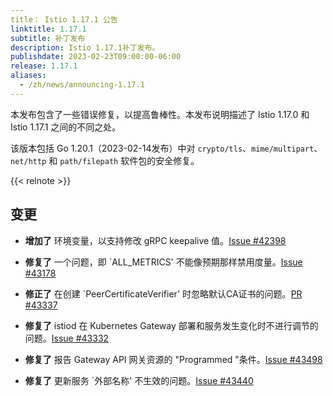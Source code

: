 ```yaml
---
title： Istio 1.17.1 公告
linktitle: 1.17.1
subtitle: 补丁发布
description: Istio 1.17.1补丁发布。
publishdate: 2023-02-23T09:00:00-06:00
release: 1.17.1
aliases:
  - /zh/news/announcing-1.17.1
---
```


本发布包含了一些错误修复，以提高鲁棒性。本发布说明描述了 Istio 1.17.0 和 Istio 1.17.1 之间的不同之处。

该版本包括 Go 1.20.1（2023-02-14发布）中对 `crypto/tls`、`mime/multipart`、`net/http` 和 `path/filepath` 软件包的安全修复。

{{< relnote >}}

## 变更

- **增加了** 环境变量，以支持修改 gRPC keepalive 值。[Issue #42398](https://github.com/istio/istio/pull/42398)

- **修复了** 一个问题，即 `ALL_METRICS' 不能像预期那样禁用度量。[Issue #43178](https://github.com/istio/istio/issues/43178)

- **修正了** 在创建 `PeerCertificateVerifier' 时忽略默认CA证书的问题。[PR #43337](https://github.com/istio/istio/pull/43337)

- **修复了** istiod 在 Kubernetes Gateway 部署和服务发生变化时不进行调节的问题。[Issue #43332](https://github.com/istio/istio/issues/43332)

- **修复了** 报告 Gateway API 网关资源的 "Programmed "条件。[Issue #43498](https://github.com/istio/istio/issues/43498)

- **修复了** 更新服务 `外部名称' 不生效的问题。[Issue #43440](https://github.com/istio/istio/issues/43440)